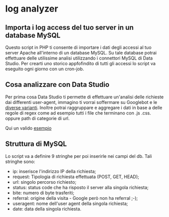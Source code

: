 # log analyzer
<h2>Importa i log access del tuo server in un database MySQL</h2>

Questo script in PHP ti consente di importare i dati degli accessi al tuo server Apache all'interno di un database MySQL.
Su tale database potrai effettuare delle utilissime analisi utilizzando i connettori MySQL di Data Studio. Per crearti uno storico appfofindito di tutti gli accessi lo script va eseguito ogni giorno con un cron-job.

<h2>Cosa analizzare con Data Studio</h2>
Per prima cosa Data Studio ti permette di effettuare un'analisi delle richieste dai differenti user-agent, immagino ti vorrai soffermare su Googlebot e le <a href="https://support.google.com/webmasters/answer/1061943?hl=it">diverse varianti</a>.
Inoltre potrai raggruppare e aggregare i dati in base a delle regole di regex come ad esempio tutti i file che terminano con .js .css. oppure path di categorie di url.

Qui un valido <a href="https://datastudio.google.com/open/0B4XIs_msfiVTaUdubExIREZkdTQ">esempio</a>

<h2>Struttura di MySQL</h2>
Lo script va a definire 9 stringhe per poi inserirle nei campi del db. Tali stringhe sono:

- ip: inserisce l'indirizzo IP della richiesta;
- request: Tipologia di richiesta effettuata (POST, GET, HEAD);
- url: singolo percorso richiesto;
- status: status code che ha risposto il server alla singola richiesta;
- bite: numero di byte trasferiti;
- referral: origine della visita - Google però non ha referral ;-); 
- useragent: nome dell'user agent della singola richiesta;
- date: data della singola richiesta.
